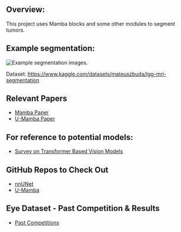 ## Overview:
This project uses Mamba blocks and some other modules to segment tumors.

## Example segmentation:
![Example segmentation images.]([http://url/to/img.png](https://github.com/lxaw/mamba-segment/blob/main/example_segmentation.png))

Dataset: https://www.kaggle.com/datasets/mateuszbuda/lgg-mri-segmentation

## Relevant Papers

- [Mamba Paper](https://arxiv.org/abs/2312.00752)
- [U-Mamba Paper](https://arxiv.org/abs/2401.04722)

## For reference to potential models:
- [Survey on Transformer Based Vision Models](https://arxiv.org/pdf/2304.09854.pdf)

## GitHub Repos to Check Out
- [nnUNet](https://github.com/MIC-DKFZ/nnUNet)
- [U-Mamba](https://github.com/bowang-lab/U-Mamba)

## Eye Dataset - Past Competition & Results
- [Past Competitions](https://www.kaggle.com/competitions/aptos2019-blindness-detection/discussion/97612)
